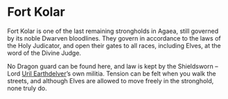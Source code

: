# Fort Kolar
Fort Kolar is one of the last remaining strongholds in Agaea, still governed by its noble Dwarven bloodlines.  They govern in accordance to the laws of the Holy Judicator, and open their gates to all races, including Elves, at the word of the Divine Judge.

No Dragon guard can be found here, and law is kept by the Shieldsworn – Lord [Uril Earthdelver](#UrilEarthdelver)’s own militia.  Tension can be felt when you walk the streets, and although Elves are allowed to move freely in the stronghold, none truly do.
